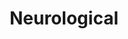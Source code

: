 ---
layout: default
title: Neurological
parent: Emergency Medical Services / Ambulatory Services
---